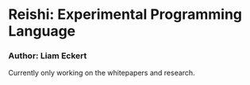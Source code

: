 # Reishi: Experimental Programming Language
### Author: Liam Eckert
Currently only working on the whitepapers and research.
